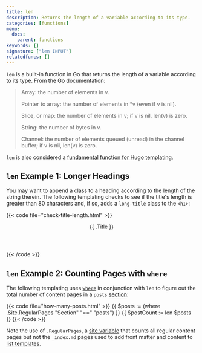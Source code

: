 ```yaml
---
title: len
description: Returns the length of a variable according to its type.
categories: [functions]
menu:
  docs:
    parent: functions
keywords: []
signature: ["len INPUT"]
relatedfuncs: []
---
```


`len` is a built-in function in Go that returns the length of a variable according to its type. From the Go documentation:

> Array: the number of elements in v.
>
> Pointer to array: the number of elements in *v (even if v is nil).
>
> Slice, or map: the number of elements in v; if v is nil, len(v) is zero.
>
> String: the number of bytes in v.
>
> Channel: the number of elements queued (unread) in the channel buffer; if v is nil, len(v) is zero.

`len` is also considered a [fundamental function for Hugo templating].

## `len` Example 1: Longer Headings

You may want to append a class to a heading according to the length of the string therein. The following templating checks to see if the title's length is greater than 80 characters and, if so, adds a `long-title` class to the `<h1>`:

{{< code file="check-title-length.html" >}}
<header>
    <h1{{ if gt (len .Title) 80 }} class="long-title"{{ end }}>{{ .Title }}</h1>
</header>
{{< /code >}}

## `len` Example 2: Counting Pages with `where`

The following templating uses [`where`] in conjunction with `len` to
figure out the total number of content pages in a `posts` [section]:

{{< code file="how-many-posts.html" >}}
{{ $posts := (where .Site.RegularPages "Section" "==" "posts") }}
{{ $postCount := len $posts }}
{{< /code >}}

Note the use of `.RegularPages`, a [site variable] that counts all regular content pages but not the `_index.md` pages used to add front matter and content to [list templates].


[fundamental function for Hugo templating]: /templates/introduction/
[list templates]: /templates/lists/
[section]: /content-management/sections/
[site variable]: /variables/site/
[`where`]: /functions/where/
